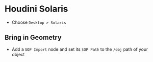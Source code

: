# Houdini Solaris

- Choose `Desktop > Solaris`

## Bring in Geometry

- Add a `SOP Import` node and set its `SOP Path` to the `/obj` path of your object
